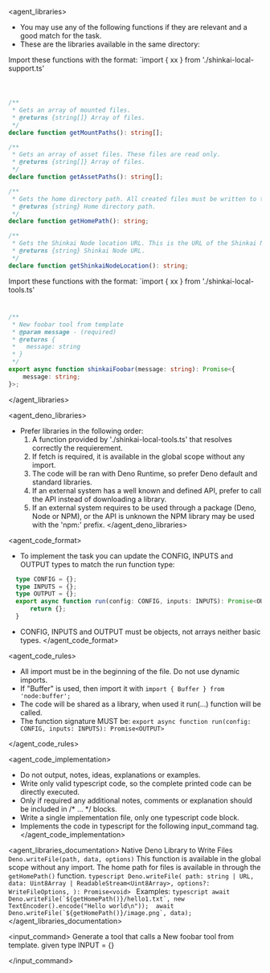
<agent_libraries>
  * You may use any of the following functions if they are relevant and a good match for the task.
  * These are the libraries available in the same directory:

  Import these functions with the format: `import { xx } from './shinkai-local-support.ts'                   
# <shinkai-local-support>
```typescript

/**
 * Gets an array of mounted files.
 * @returns {string[]} Array of files.
 */
declare function getMountPaths(): string[];

/**
 * Gets an array of asset files. These files are read only.
 * @returns {string[]} Array of files.
 */
declare function getAssetPaths(): string[];

/**
 * Gets the home directory path. All created files must be written to this directory.
 * @returns {string} Home directory path.
 */
declare function getHomePath(): string;

/**
 * Gets the Shinkai Node location URL. This is the URL of the Shinkai Node server.
 * @returns {string} Shinkai Node URL.
 */
declare function getShinkaiNodeLocation(): string;

```
  </shinkai-local-support>

Import these functions with the format: `import { xx } from './shinkai-local-tools.ts'                   
# <shinkai-local-tools>
```typescript
/**
 * New foobar tool from template
 * @param message - (required) 
 * @returns {
 *   message: string 
 * }
 */
export async function shinkaiFoobar(message: string): Promise<{
    message: string;
}>;


```
  </shinkai-local-tools>

</agent_libraries>

<agent_deno_libraries>
  * Prefer libraries in the following order:
    1. A function provided by './shinkai-local-tools.ts' that resolves correctly the requierement.
    2. If fetch is required, it is available in the global scope without any import.
    3. The code will be ran with Deno Runtime, so prefer Deno default and standard libraries.
    4. If an external system has a well known and defined API, prefer to call the API instead of downloading a library.
    5. If an external system requires to be used through a package (Deno, Node or NPM), or the API is unknown the NPM library may be used with the 'npm:' prefix.
</agent_deno_libraries>

<agent_code_format>
  * To implement the task you can update the CONFIG, INPUTS and OUTPUT types to match the run function type:
  ```typescript
    type CONFIG = {};
    type INPUTS = {};
    type OUTPUT = {};
    export async function run(config: CONFIG, inputs: INPUTS): Promise<OUTPUT> {
        return {};
    }
  ```
  * CONFIG, INPUTS and OUTPUT must be objects, not arrays neither basic types.
</agent_code_format>

<agent_code_rules>
  * All import must be in the beginning of the file. Do not use dynamic imports.
  * If "Buffer" is used, then import it with `import { Buffer } from 'node:buffer';`
  * The code will be shared as a library, when used it run(...) function will be called.
  * The function signature MUST be: `export async function run(config: CONFIG, inputs: INPUTS): Promise<OUTPUT>`
  
</agent_code_rules>

<agent_code_implementation>
  * Do not output, notes, ideas, explanations or examples.
  * Write only valid typescript code, so the complete printed code can be directly executed.
  * Only if required any additional notes, comments or explanation should be included in /* ... */ blocks.
  * Write a single implementation file, only one typescript code block.
  * Implements the code in typescript for the following input_command tag.
</agent_code_implementation>

<agent_libraries_documentation>
  <deno>
    Native Deno Library to Write Files `Deno.writeFile(path, data, options)`
    This function is available in the global scope without any import.
    The home path for files is available in through the `getHomePath()` function.
    ```typescript
      Deno.writeFile(
        path: string | URL,
        data: Uint8Array | ReadableStream<Uint8Array>,
        options?: WriteFileOptions,
      ): Promise<void>
    ```
    Examples:
    ```typescript
      await Deno.writeFile(`${getHomePath()}/hello1.txt`, new TextEncoder().encode("Hello world\n")); 
      await Deno.writeFile(`${getHomePath()}/image.png`, data);
    ```
  </deno>
</agent_libraries_documentation>

<input_command>
Generate a tool that calls a New foobar tool from template. given type INPUT = {}


</input_command>


